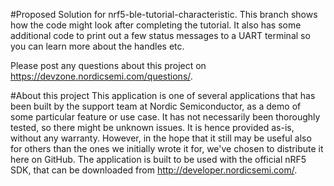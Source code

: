 #Proposed Solution for nrf5-ble-tutorial-characteristic.
This branch shows how the code might look after completing the tutorial. It also has some additional code to print out a few status messages to a UART terminal so you can learn more about the handles etc.	

Please post any questions about this project on https://devzone.nordicsemi.com/questions/.

#About this project
This application is one of several applications that has been built by the support team at Nordic Semiconductor, as a demo of some particular feature or use case. It has not necessarily been thoroughly tested, so there might be unknown issues. It is hence provided as-is, without any warranty. However, in the hope that it still may be useful also for others than the ones we initially wrote it for, we've chosen to distribute it here on GitHub. The application is built to be used with the official nRF5 SDK, that can be downloaded from http://developer.nordicsemi.com/.